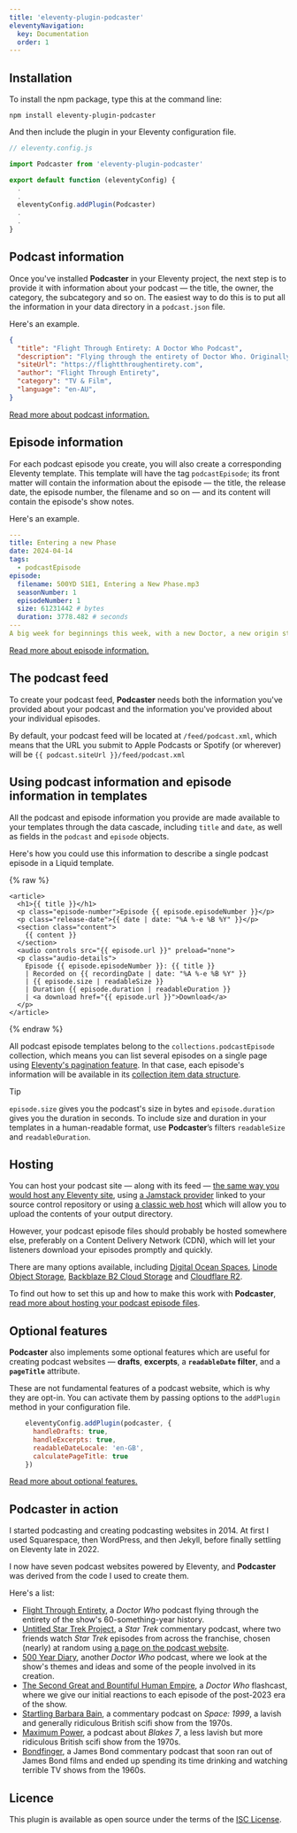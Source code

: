 ```yaml
---
title: 'eleventy-plugin-podcaster'
eleventyNavigation:
  key: Documentation
  order: 1
---
```

## Installation

To install the npm package, type this at the command line:

```shell
npm install eleventy-plugin-podcaster
```

And then include the plugin in your Eleventy configuration file.

```js
// eleventy.config.js

import Podcaster from 'eleventy-plugin-podcaster'

export default function (eleventyConfig) {
  .
  .
  eleventyConfig.addPlugin(Podcaster)
  .
  .
}
```

## Podcast information

Once you've installed **Podcaster** in your Eleventy project, the next step is to provide it with information about your podcast — the title, the owner, the category, the subcategory and so on. The easiest way to do this is to put all the information in your data directory in a `podcast.json` file.

Here's an example.

```json
{
  "title": "Flight Through Entirety: A Doctor Who Podcast",
  "description": "Flying through the entirety of Doctor Who. Originally with cake, but now with guests.",
  "siteUrl": "https://flightthroughentirety.com",
  "author": "Flight Through Entirety",
  "category": "TV & Film",
  "language": "en-AU",
}
```

[Read more about podcast information.](podcast-information.md)

## Episode information

For each podcast episode you create, you will also create a corresponding Eleventy template. This template will have the tag `podcastEpisode`; its front matter will contain the information about the episode — the title, the release date, the episode number, the filename and so on — and its content will contain the episode's show notes.

Here's an example.

```yaml
---
title: Entering a new Phase
date: 2024-04-14
tags:
  - podcastEpisode
episode:
  filename: 500YD S1E1, Entering a New Phase.mp3
  seasonNumber: 1
  episodeNumber: 1
  size: 61231442 # bytes
  duration: 3778.482 # seconds
---
A big week for beginnings this week, with a new Doctor, a new origin story for the Daleks, and a whole new approach to defeating the bad guys. Oh, and a new podcast to discuss them all on. So let's welcome Patrick Troughton to the studio floor, as we discuss _The Power of the Daleks_.

```

[Read more about episode information.](episode-information.md)

## The podcast feed

To create your podcast feed, **Podcaster** needs both the information you've provided about your podcast and the information you've provided about your individual episodes.

By default, your podcast feed will be located at `/feed/podcast.xml`, which means that the URL you submit to Apple Podcasts or Spotify (or wherever) will be `{{ podcast.siteUrl }}/feed/podcast.xml`

## Using podcast information and episode information in templates

All the podcast and episode information you provide are made available to your templates through the data cascade, including `title` and `date`, as well as fields in the `podcast` and `episode` objects.

Here's how you could use this information to describe a single podcast episode in a Liquid template.

{% raw %}

```liquid
<article>
  <h1>{{ title }}</h1>
  <p class="episode-number">Episode {{ episode.episodeNumber }}</p>
  <p class="release-date">{{ date | date: "%A %-e %B %Y" }}</p>
  <section class="content">
    {{ content }}
  </section>
  <audio controls src="{{ episode.url }}" preload="none">
  <p class="audio-details">
    Episode {{ episode.episodeNumber }}: {{ title }}
    | Recorded on {{ recordingDate | date: "%A %-e %B %Y" }}
    | {{ episode.size | readableSize }}
    | Duration {{ episode.duration | readableDuration }}
    | <a download href="{{ episode.url }}">Download</a>
  </p>
</article>
```

{% endraw %}

All podcast episode templates belong to the `collections.podcastEpisode` collection, which means you can list several episodes on a single page using [Eleventy's pagination feature][pagination]. In that case, each episode's  information will be available in its [collection item data structure][item].

[pagination]: https://www.11ty.dev/docs/pagination/
[item]: https://www.11ty.dev/docs/collections/#collection-item-data-structure

> [!TIP]
> `episode.size` gives you the podcast's size in bytes and `episode.duration`
> gives you the duration in seconds. To include size and duration
> in your templates in a human-readable format, use **Podcaster**’s filters
> `readableSize` and `readableDuration`.

## Hosting

You can host your podcast site — along with its feed — [the same way you would host any Eleventy site][hosting], using [a Jamstack provider][] linked to your source control repository or using [a classic web host][] which will allow you to upload the contents of your output directory.

[hosting]: https://www.11ty.dev/docs/deployment/
[a Jamstack provider]: https://www.11ty.dev/docs/deployment/#jamstack-providers
[a classic web host]: https://www.11ty.dev/docs/deployment/#classic-web-hosts

However, your podcast episode files should probably be hosted somewhere else, preferably on a Content Delivery Network (CDN), which will let your listeners download your episodes promptly and quickly.

There are many options available, including [Digital Ocean Spaces][], [Linode Object Storage][], [Backblaze B2 Cloud Storage][] and [Cloudflare R2][].

[Digital Ocean Spaces]: https://www.digitalocean.com/products/spaces
[Linode Object Storage]: https://www.linode.com/products/object-storage/
[Backblaze B2 Cloud Storage]: https://www.backblaze.com/cloud-storage
[Cloudflare R2]: https://developers.cloudflare.com/r2/

To find out how to set this up and how to make this work with **Podcaster**, [read more about hosting your podcast episode files][episode-file-hosting].

[episode-file-hosting]: hosting.md

## Optional features

**Podcaster** also implements some optional features which are useful for creating podcast websites — **drafts**,  **excerpts**, a **`readableDate` filter**, and a **`pageTitle`** attribute.

These are not fundamental features of a podcast website, which is why they are opt-in. You can activate them by passing options to the `addPlugin` method in your configuration file.

```js
    eleventyConfig.addPlugin(podcaster, {
      handleDrafts: true,
      handleExcerpts: true,
      readableDateLocale: 'en-GB',
      calculatePageTitle: true
    })
```

[Read more about optional features.](optional-features.md)

## Podcaster in action

I started podcasting and creating podcasting websites in 2014. At first I used Squarespace, then WordPress, and then Jekyll, before finally settling on Eleventy late in 2022.

I now have seven podcast websites powered by Eleventy, and **Podcaster** was derived from the code I used to create them.

Here's a list:

- [Flight Through Entirety](https://flightthroughentirety.com), a _Doctor Who_ podcast flying through the entirety of the show's 60-something-year history.
- [Untitled Star Trek Project](https://untitledstartrekproject.com), a _Star Trek_ commentary podcast, where two friends watch _Star Trek_ episodes from across the franchise, chosen (nearly) at random using [a page on the podcast website](https://untitledstartrekproject.com/randomiser).
- [500 Year Diary](https://500yeardiary.com), another _Doctor Who_ podcast, where we look at the show's themes and ideas and some of the people involved in its creation.
- [The Second Great and Bountiful Human Empire](https://thesecondgreatandbountifulhumanempire.com), a _Doctor Who_ flashcast, where we give our initial reactions to each episode of the post-2023 era of the show.
- [Startling Barbara Bain](https://startlingbarbarabain.com), a commentary podcast on _Space: 1999_, a lavish and generally ridiculous British scifi show from the 1970s.
- [Maximum Power](https://maximumpowerpodcast.com), a podcast about _Blakes 7_, a less lavish but more ridiculous British scifi show from the 1970s.
- [Bondfinger](https://bondfinger.com), a James Bond commentary podcast that soon ran out of James Bond films and ended up spending its time drinking and watching terrible TV shows from the 1960s.

## Licence

This plugin is available as open source under the terms of the [ISC License](https://opensource.org/licenses/ISC).
